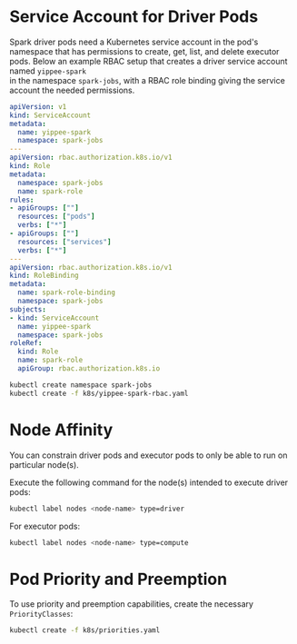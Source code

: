 # Service Account for Driver Pods

Spark driver pods need a Kubernetes service account in the pod's namespace that has permissions to create, get,
list, and delete executor pods. Below an example RBAC setup that creates a driver service account named `yippee-spark`  
in the namespace `spark-jobs`, with a RBAC role binding giving the service account the needed permissions.

```yaml
apiVersion: v1
kind: ServiceAccount
metadata:
  name: yippee-spark
  namespace: spark-jobs
---
apiVersion: rbac.authorization.k8s.io/v1
kind: Role
metadata:
  namespace: spark-jobs
  name: spark-role
rules:
- apiGroups: [""]
  resources: ["pods"]
  verbs: ["*"]
- apiGroups: [""]
  resources: ["services"]
  verbs: ["*"]
---
apiVersion: rbac.authorization.k8s.io/v1
kind: RoleBinding
metadata:
  name: spark-role-binding
  namespace: spark-jobs
subjects:
- kind: ServiceAccount
  name: yippee-spark
  namespace: spark-jobs
roleRef:
  kind: Role
  name: spark-role
  apiGroup: rbac.authorization.k8s.io
```

```bash
kubectl create namespace spark-jobs
kubectl create -f k8s/yippee-spark-rbac.yaml
```

# Node Affinity

You can constrain driver pods and executor pods to only be able to run on particular node(s).

Execute the following command for the node(s) intended to execute driver pods:

```bash
kubectl label nodes <node-name> type=driver
```

For executor pods:

```bash
kubectl label nodes <node-name> type=compute
```

# Pod Priority and Preemption

To use priority and preemption capabilities, create the necessary `PriorityClasses`:

```bash
kubectl create -f k8s/priorities.yaml
```
